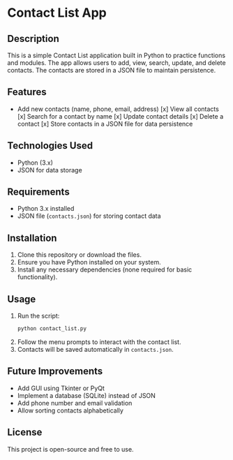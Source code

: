 # Contact List App

## Description
This is a simple Contact List application built in Python to practice functions and modules. The app allows users to add, view, search, update, and delete contacts. The contacts are stored in a JSON file to maintain persistence.

## Features
- Add new contacts (name, phone, email, address)
[x] View all contacts
[x] Search for a contact by name
[x] Update contact details
[x] Delete a contact
[x] Store contacts in a JSON file for data persistence

## Technologies Used
- Python (3.x)
- JSON for data storage

## Requirements
- Python 3.x installed
- JSON file (`contacts.json`) for storing contact data

## Installation
1. Clone this repository or download the files.
2. Ensure you have Python installed on your system.
3. Install any necessary dependencies (none required for basic functionality).

## Usage
1. Run the script:
   ```sh
   python contact_list.py
   ```
2. Follow the menu prompts to interact with the contact list.
3. Contacts will be saved automatically in `contacts.json`.

## Future Improvements
- Add GUI using Tkinter or PyQt
- Implement a database (SQLite) instead of JSON
- Add phone number and email validation
- Allow sorting contacts alphabetically

## License
This project is open-source and free to use.

